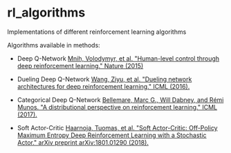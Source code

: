 # rl_algorithms
Implementations of different reinforcement learning algorithms

Algorithms available in methods:

- Deep Q-Network [Mnih, Volodymyr, et al. "Human-level control through deep reinforcement learning." Nature (2015)](https://pra.open.tips/storage.googleapis.com/deepmind-media/dqn/DQNNaturePaper.pdf)

- Dueling Deep Q-Network [Wang, Ziyu, et al. "Dueling network architectures for deep reinforcement learning." ICML (2016).](https://arxiv.org/pdf/1511.06581.pdf)

- Categorical Deep Q-Network [Bellemare, Marc G., Will Dabney, and Rémi Munos. "A distributional perspective on reinforcement learning." ICML (2017).](https://arxiv.org/pdf/1707.06887)

- Soft Actor-Critic [Haarnoja, Tuomas, et al. "Soft Actor-Critic: Off-Policy Maximum Entropy Deep Reinforcement Learning with a Stochastic Actor." arXiv preprint arXiv:1801.01290 (2018).](https://arxiv.org/pdf/1801.01290)

